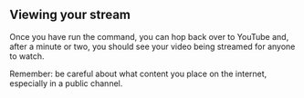 ## Viewing your stream

Once you have run the command, you can hop back over to YouTube and, after a minute or two, you should see your video being streamed for anyone to watch.

Remember: be careful about what content you place on the internet, especially in a public channel.

